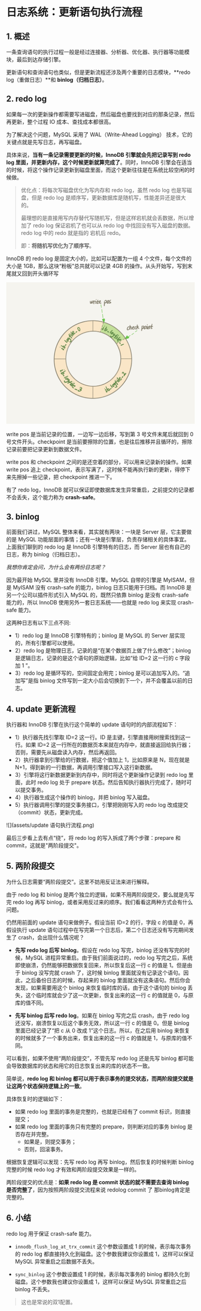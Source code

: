 # 日志系统：更新语句执行流程

## 1. 概述

一条查询语句的执行过程一般是经过连接器、分析器、优化器、执行器等功能模块，最后到达存储引擎。

更新语句和查询语句也类似，但是更新流程还涉及两个重要的日志模块，**redo log（重做日志）**和 **binlog（归档日志）**。



## 2. redo log

如果每一次的更新操作都需要写进磁盘，然后磁盘也要找到对应的那条记录，然后再更新，整个过程 IO 成本、查找成本都很高。

为了解决这个问题，MySQL 采用了 WAL（Write-Ahead Logging） 技术，它的关键点就是先写日志，再写磁盘。

具体来说，**当有一条记录需要更新的时候，InnoDB 引擎就会先把记录写到 redo log 里面，并更新内存，这个时候更新就算完成了**。同时，InnoDB 引擎会在适当的时候，将这个操作记录更新到磁盘里面，而这个更新往往是在系统比较空闲的时候做。

> 优化点：将每次写磁盘优化为写内存和 redo log，虽然 redo log 也是写磁盘，但是 redo log 是顺序写，更新数据库是随机写，性能差异还是很大的。
>
> 最理想的是直接用写内存替代写随机写，但是这样宕机就会丢数据，所以增加了 redo log 保证宕机了也可以从 redo log 中找回没有写入磁盘的数据。redo log 中的 redo 就是指的 宕机后 redo。
>
> 即：**将随机写优化为了顺序写**。



InnoDB 的 redo log 是固定大小的，比如可以配置为一组 4 个文件，每个文件的大小是 1GB，那么这块“粉板”总共就可以记录 4GB 的操作。从头开始写，写到末尾就又回到开头循环写

![](assets/redo-log-file.webp)

write pos 是当前记录的位置，一边写一边后移，写到第 3 号文件末尾后就回到 0 号文件开头。checkpoint 是当前要擦除的位置，也是往后推移并且循环的，擦除记录前要把记录更新到数据文件。

write pos 和 checkpoint 之间的是还空着的部分，可以用来记录新的操作。如果 write pos 追上 checkpoint，表示写满了，这时候不能再执行新的更新，得停下来先擦掉一些记录，把 checkpoint 推进一下。

有了 redo log，InnoDB 就可以保证即使数据库发生异常重启，之前提交的记录都不会丢失，这个能力称为 **crash-safe**。



## 3. binlog

前面我们讲过，MySQL 整体来看，其实就有两块：一块是 Server 层，它主要做的是 MySQL 功能层面的事情；还有一块是引擎层，负责存储相关的具体事宜。上面我们聊到的 redo log 是 InnoDB 引擎特有的日志，而 Server 层也有自己的日志，称为 binlog（归档日志）。

*我想你肯定会问，为什么会有两份日志呢？*

因为最开始 MySQL 里并没有 InnoDB 引擎。MySQL 自带的引擎是 MyISAM，但是 MyISAM 没有 crash-safe 的能力，binlog 日志只能用于归档。而 InnoDB 是另一个公司以插件形式引入 MySQL 的，既然只依靠 binlog 是没有 crash-safe 能力的，所以 InnoDB 使用另外一套日志系统——也就是 redo log 来实现 crash-safe 能力。

这两种日志有以下三点不同:

* 1）redo log 是 InnoDB 引擎特有的；binlog 是 MySQL 的 Server 层实现的，所有引擎都可以使用。
* 2）redo log 是物理日志，记录的是“在某个数据页上做了什么修改”；binlog 是逻辑日志，记录的是这个语句的原始逻辑，比如“给 ID=2 这一行的 c 字段加 1 ”。
* 3）redo log 是循环写的，空间固定会用完；binlog 是可以追加写入的。“追加写”是指 binlog 文件写到一定大小后会切换到下一个，并不会覆盖以前的日志。



## 4. update 更新流程

执行器和 InnoDB 引擎在执行这个简单的 update 语句时的内部流程如下：

* 1）执行器先找引擎取 ID=2 这一行。ID 是主键，引擎直接用树搜索找到这一行。如果 ID=2 这一行所在的数据页本来就在内存中，就直接返回给执行器；否则，需要先从磁盘读入内存，然后再返回。
* 2）执行器拿到引擎给的行数据，把这个值加上 1，比如原来是 N，现在就是 N+1，得到新的一行数据，再调用引擎接口写入这行新数据。
* 3）引擎将这行新数据更新到内存中，同时将这个更新操作记录到 redo log 里面，此时 redo log 处于 prepare 状态。然后告知执行器执行完成了，随时可以提交事务。
* 4）执行器生成这个操作的 binlog，并把 binlog 写入磁盘。
* 5）执行器调用引擎的提交事务接口，引擎把刚刚写入的 redo log 改成提交（commit）状态，更新完成。

![](assets/update 语句执行流程.png)

最后三步看上去有点“绕”，将 redo log 的写入拆成了两个步骤：prepare 和 commit，这就是"两阶段提交"。



## 5. 两阶段提交

为什么日志需要“两阶段提交”。这里不妨用反证法来进行解释。

由于 redo log 和 binlog 是两个独立的逻辑，如果不用两阶段提交，要么就是先写完 redo log 再写 binlog，或者采用反过来的顺序。我们看看这两种方式会有什么问题。

仍然用前面的 update 语句来做例子。假设当前 ID=2 的行，字段 c 的值是 0，再假设执行 update 语句过程中在写完第一个日志后，第二个日志还没有写完期间发生了 crash，会出现什么情况呢？

* **先写 redo log 后写 binlog**。假设在 redo log 写完，binlog 还没有写完的时候，MySQL 进程异常重启。由于我们前面说过的，redo log 写完之后，系统即使崩溃，仍然能够把数据恢复回来，所以恢复后这一行 c 的值是 1。但是由于 binlog 没写完就 crash 了，这时候 binlog 里面就没有记录这个语句。因此，之后备份日志的时候，存起来的 binlog 里面就没有这条语句。然后你会发现，如果需要用这个 binlog 来恢复临时库的话，由于这个语句的 binlog 丢失，这个临时库就会少了这一次更新，恢复出来的这一行 c 的值就是 0，与原库的值不同。

* **先写 binlog 后写 redo log**。如果在 binlog 写完之后 crash，由于 redo log 还没写，崩溃恢复以后这个事务无效，所以这一行 c 的值是 0。但是 binlog 里面已经记录了“把 c 从 0 改成 1”这个日志。所以，在之后用 binlog 来恢复的时候就多了一个事务出来，恢复出来的这一行 c 的值就是 1，与原库的值不同。



可以看到，如果不使用“两阶段提交”，不管先写 redo log 还是先写 binlog 都可能会导致数据库的状态和用它的日志恢复出来的库的状态不一致。

简单说，**redo log 和 binlog 都可以用于表示事务的提交状态，而两阶段提交就是让这两个状态保持逻辑上的一致**。

具体恢复时的逻辑如下：

* 如果 redo log 里面的事务是完整的，也就是已经有了 commit 标识，则直接提交；
* 如果 redo log 里面的事务只有完整的 prepare，则判断对应的事务 binlog 是否存在并完整。
  * 如果是，则提交事务；
  * 否则，回滚事务。

根据恢复逻辑可以发现：先写 redo log 再写 binlog，然后恢复的时候判断 binlog 完整的时候 redo log 才有效和两阶段提交效果是一样的。

两阶段提交的优点是：**如果 redo log 是 commit 状态的就不需要去查询 binlog 是否完整了**，因为按照两阶段提交流程来说 redolog commit 了 那binlog肯定是完整的。



## 6. 小结

redo log 用于保证 crash-safe 能力。

* `innodb_flush_log_at_trx_commit` 这个参数设置成 1 的时候，表示每次事务的 redo log 都直接持久化到磁盘。这个参数我建议你设置成 1，这样可以保证 MySQL 异常重启之后数据不丢失。

* `sync_binlog` 这个参数设置成 1 的时候，表示每次事务的 binlog 都持久化到磁盘。这个参数我也建议你设置成 1，这样可以保证 MySQL 异常重启之后 binlog 不丢失。

> 这也是常说的双1配置。

